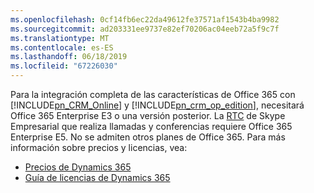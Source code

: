 ```yaml
---
ms.openlocfilehash: 0cf14fb6ec22da49612fe37571af1543b4ba9982
ms.sourcegitcommit: ad203331ee9737e82ef70206ac04eeb72a5f9c7f
ms.translationtype: MT
ms.contentlocale: es-ES
ms.lasthandoff: 06/18/2019
ms.locfileid: "67226030"
---
```

Para la integración completa de las características de Office 365 con [!INCLUDE[pn_CRM_Online](pn-crm-online.md)] y [!INCLUDE[pn_crm_op_edition](pn-crm-onprem.md)], necesitará Office 365 Enterprise E3 o una versión posterior. La [RTC](https://support.office.com/article/What-is-PSTN-calling-3dc773b9-95e0-4448-b2f1-887c54022429) de Skype Empresarial que realiza llamadas y conferencias requiere Office 365 Enterprise E5. No se admiten otros planes de Office 365. Para más información sobre precios y licencias, vea:     

- [Precios de Dynamics 365](https://www.microsoft.com/dynamics365/pricing)<br>
- [Guía de licencias de Dynamics 365](https://go.microsoft.com/fwlink/?LinkId=866544)
